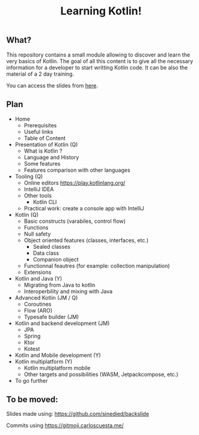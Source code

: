 <div align=center>
    <img src='src/slides/assets/kotlin_logo.png' alt='' />
    <h1>Learning Kotlin!</h1>
    <p>
        <a href='https://travis-ci.org/worldline/learning-kotlin'>
            <img src='https://travis-ci.org/worldline/learning-kotlin.svg?branch=master' alt='' />
        </a>
    </p>
</div>

## What?

This repository contains a small module allowing to discover and learn the very basics of Kotlin.
The goal of all this content is to give all the necessary information for a developer to start writting Kotlin code.
It can be also the material of a 2 day training.

You can access the slides from [here](https://worldline.github.io/learning-kotlin/).

## Plan

- Home
  - Prerequisites
  - Useful links
  - Table of Content
- Presentation of Kotlin (Q)
  - What is Kotlin ?
  - Language and History
  - Some features
  - Features comparison with other languages
- Tooling (Q)
  - Online editors https://play.kotlinlang.org/
  - IntelliJ IDEA
  - Other tools
    - Kotlin CLI
  - Practical work: create a console app with IntelliJ
- Kotlin (Q)
  - Basic constructs (varabiles, control flow)
  - Functions
  - Null safety
  - Object oriented features (classes, interfaces, etc.)
    -  Sealed classes
    -  Data class
    -  Companion object
  - Functionnal feautres (for example: collection manipulation)
  - Extensions
- Kotlin and Java (Y)
  - Migrating from Java to kotlin
  - Interoperbility and mixing with Java
- Advanced Kotlin (JM / Q)
  - Coroutines
  - Flow (ARO)
  - Typesafe builder (JM)
- Kotlin and backend development (JM)
  - JPA
  - Spring
  - Ktor
  - Kotest
- Kotlin and Mobile development (Y)
- Kotlin multiplatform (Y)
  - Kotlin multiplatform mobile
  - Other targets and possibilities (WASM, Jetpackcompose, etc.)
- To go further


## To be moved:

Slides made using: https://github.com/sinedied/backslide

Commits using https://gitmoji.carloscuesta.me/

